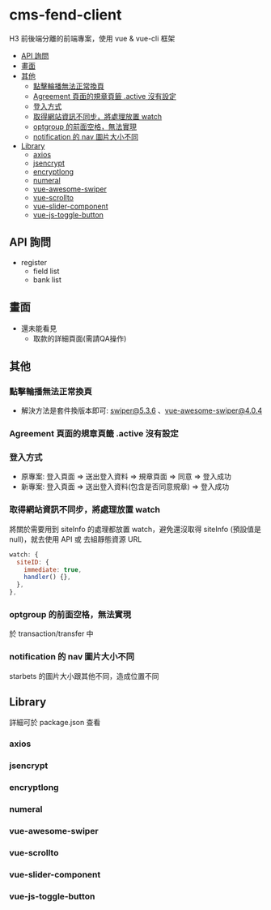 <!-- omit in toc -->

# cms-fend-client <!-- omit in toc -->

H3 前後端分離的前端專案，使用 vue & vue-cli 框架

- [API 詢問](#api-詢問)
- [畫面](#畫面)
- [其他](#其他)
  - [點擊輪播無法正常換頁](#點擊輪播無法正常換頁)
  - [Agreement 頁面的規章頁籤 .active 沒有設定](#agreement-頁面的規章頁籤-active-沒有設定)
  - [登入方式](#登入方式)
  - [取得網站資訊不同步，將處理放置 watch](#取得網站資訊不同步將處理放置-watch)
  - [optgroup 的前面空格，無法實現](#optgroup-的前面空格無法實現)
  - [notification 的 nav 圖片大小不同](#notification-的-nav-圖片大小不同)
- [Library](#library)
  - [axios](#axios)
  - [jsencrypt](#jsencrypt)
  - [encryptlong](#encryptlong)
  - [numeral](#numeral)
  - [vue-awesome-swiper](#vue-awesome-swiper)
  - [vue-scrollto](#vue-scrollto)
  - [vue-slider-component](#vue-slider-component)
  - [vue-js-toggle-button](#vue-js-toggle-button)

## API 詢問

- register
  - field list
  - bank list

## 畫面
- 還未能看見
  - 取款的詳細頁面(需請QA操作)


## 其他

### 點擊輪播無法正常換頁

- 解決方法是套件換版本即可: swiper@5.3.6 、vue-awesome-swiper@4.0.4

### Agreement 頁面的規章頁籤 .active 沒有設定

### 登入方式

- 原專案: 登入頁面 => 送出登入資料 => 規章頁面 => 同意 => 登入成功
- 新專案: 登入頁面 => 送出登入資料(包含是否同意規章) => 登入成功

### 取得網站資訊不同步，將處理放置 watch

將關於需要用到 siteInfo 的處理都放置 watch，避免還沒取得 siteInfo (預設值是 null)，就去使用 API 或 去組靜態資源 URL

```js
watch: {
  siteID: {
    immediate: true,
    handler() {},
  },
},
```

### optgroup 的前面空格，無法實現

於 transaction/transfer 中

### notification 的 nav 圖片大小不同

starbets 的圖片大小跟其他不同，造成位置不同

## Library

詳細可於 package.json 查看

### axios

### jsencrypt

### encryptlong

### numeral

### vue-awesome-swiper

### vue-scrollto

### vue-slider-component

### vue-js-toggle-button